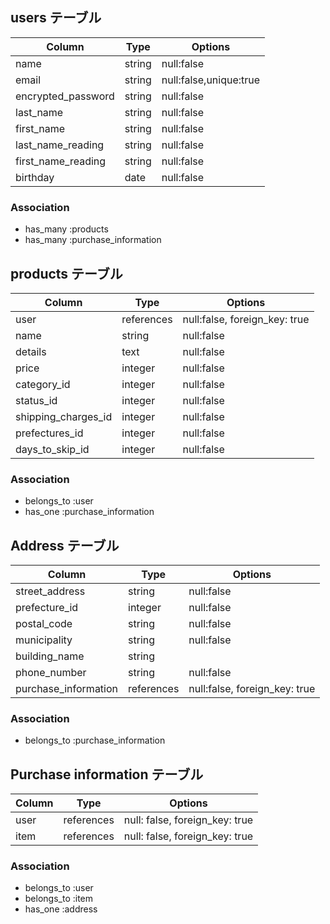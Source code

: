## users テーブル


|Column              | Type    | Options                |
| ------------------ | ------- | ---------------------- |
| name               | string  | null:false             |
| email              | string  | null:false,unique:true |
| encrypted_password | string  | null:false             | 
| last_name          | string  | null:false             |
| first_name         | string  | null:false             |
| last_name_reading  | string  | null:false             |
| first_name_reading | string  | null:false             |
| birthday           | date    | null:false             |

### Association

- has_many :products
- has_many :purchase_information



## products テーブル

|Column                  | Type       | Options                       |
| ---------------------- | ---------- | ----------------------------- |
| user                   | references | null:false, foreign_key: true |
| name                   | string     | null:false                    |
| details                | text       | null:false                    |
| price                  | integer    | null:false                    |
| category_id            | integer    | null:false                    |
| status_id              | integer    | null:false                    |
| shipping_charges_id    | integer    | null:false                    |
| prefectures_id         | integer    | null:false                    |
| days_to_skip_id        | integer    | null:false                    |


### Association

- belongs_to :user
- has_one :purchase_information 

## Address テーブル

| Column                | Type        | Options                         | 
| --------------------- | ----------- | ------------------------------- |
| street_address        | string      | null:false                      |
| prefecture_id        | integer     | null:false                      |
| postal_code           | string      | null:false                      |
| municipality          | string      | null:false                      |
| building_name         | string      |                                 |
| phone_number          | string      | null:false                      |
| purchase_information  | references  | null:false, foreign_key: true   |
 

### Association

- belongs_to :purchase_information



## Purchase information テーブル

| Column   | Type       | Options                        |
| -------- | ---------- | ------------------------------ | 
| user     | references | null: false, foreign_key: true |
| item     | references | null: false, foreign_key: true |

### Association

- belongs_to :user
- belongs_to :item
- has_one :address



